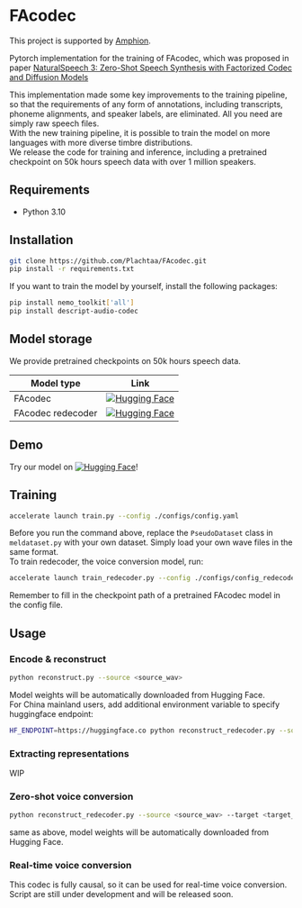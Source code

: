 # FAcodec

This project is supported by [Amphion](https://github.com/open-mmlab/Amphion).

Pytorch implementation for the training of FAcodec, which was proposed in paper [NaturalSpeech 3: Zero-Shot Speech Synthesis
with Factorized Codec and Diffusion Models](https://arxiv.org/pdf/2403.03100)  

This implementation made some key improvements to the training pipeline, so that the requirements of any form of annotations, including 
transcripts, phoneme alignments, and speaker labels, are eliminated. All you need are simply raw speech files.  
With the new training pipeline, it is possible to train the model on more languages with more diverse timbre distributions.  
We release the code for training and inference, including a pretrained checkpoint on 50k hours speech data with over 1 million speakers.
## Requirements
- Python 3.10

## Installation
```bash
git clone https://github.com/Plachtaa/FAcodec.git
pip install -r requirements.txt
```
If you want to train the model by yourself, install the following packages:
```bash
pip install nemo_toolkit['all']
pip install descript-audio-codec
```

## Model storage
We provide pretrained checkpoints on 50k hours speech data.  

| Model type        | Link                                                                                                                                   |
|-------------------|----------------------------------------------------------------------------------------------------------------------------------------|
| FAcodec           | [![Hugging Face](https://img.shields.io/badge/🤗%20Hugging%20Face-FAcodec-blue)](https://huggingface.co/Plachta/FAcodec)               |
| FAcodec redecoder | [![Hugging Face](https://img.shields.io/badge/🤗%20Hugging%20Face-FAredecoder-blue)](https://huggingface.co/Plachta/FAcodec-redecoder) |

## Demo
Try our model on [![Hugging Face](https://img.shields.io/badge/🤗%20Hugging%20Face-Space-blue)](https://huggingface.co/spaces/Plachta/FAcodecV2)!

## Training
```bash
accelerate launch train.py --config ./configs/config.yaml
```
Before you run the command above, replace the `PseudoDataset` class in `meldataset.py` with your own dataset.
Simply load your own wave files in the same format.  
To train redecoder, the voice conversion model, run:
```bash
accelerate launch train_redecoder.py --config ./configs/config_redecoder.yaml
```
Remember to fill in the checkpoint path of a pretrained FAcodec model in the config file.

## Usage

### Encode & reconstruct
```bash
python reconstruct.py --source <source_wav>
```
Model weights will be automatically downloaded from Hugging Face.  
For China mainland users, add additional environment variable to specify huggingface endpoint:
```bash
HF_ENDPOINT=https://huggingface.co python reconstruct_redecoder.py --source <source_wav> --target <target_wav>
```

### Extracting representations
WIP

### Zero-shot voice conversion
```bash
python reconstruct_redecoder.py --source <source_wav> --target <target_wav>
```
same as above, model weights will be automatically downloaded from Hugging Face.

### Real-time voice conversion
This codec is fully causal, so it can be used for real-time voice conversion.  
Script are still under development and will be released soon.
